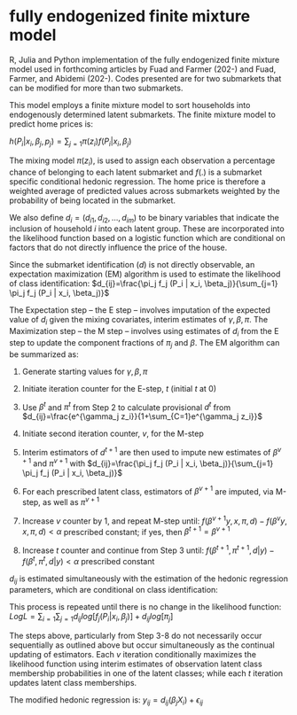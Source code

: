# fully endogenized finite mixture model  

R, Julia and Python implementation of the fully endogenized finite mixture model used in forthcoming articles by Fuad and Farmer (202-) and Fuad, Farmer, and Abidemi (202-). Codes presented are for two submarkets that can be modified for more than two submarkets. 

This model employs a finite mixture model to sort households into endogenously determined latent submarkets. The finite mixture model to predict home prices is: 

$`h(P_i | x_i, \beta_j, p_j)=\sum_{j=1} \pi(z_i)f(P_i|x_i, \beta_j)`$ 

The mixing model $`\pi(z_i)`$, is used to assign each observation a percentage chance of belonging to each latent submarket and $`f(.)`$ is a submarket specific conditional hedonic regression. The home price is therefore a weighted average of predicted values across submarkets weighted by the probability of being located in the submarket. 

We also define $`d_i = (d_{i1}, d_{i2}, ..., d_{im})`$ to be binary variables that indicate the inclusion of household $`i`$ into each latent group. These are incorporated into the likelihood function based on a logistic function which are conditional on factors that do not directly influence the price of the house. 

Since the submarket identification ($`d`$) is not directly observable, an expectation maximization (EM) algorithm is used to estimate the likelihood of class identification: $`d_{ij}=\frac{\pi_j f_j (P_i | x_i, \beta_j)}{\sum_{j=1} \pi_j f_j (P_i | x_i, \beta_j)}`$ 

The Expectation step – the E step – involves imputation of the expected value of $`d_i`$ given the mixing covariates, interim estimates of $`\gamma, \beta, \pi`$. The Maximization step – the M step – involves using estimates of $`d_i`$ from the E step to update the component fractions of $`\pi_j`$ and $`\beta`$. The EM algorithm can be summarized as: 

1. Generate starting values for $`\gamma, \beta, \pi`$

2. Initiate iteration counter for the E-step, $`t`$ (initial $`t`$ at 0) 

3. Use $`\beta^t`$ and $`\pi^t`$ from Step 2 to calculate provisional $`d^t`$ from $`d_{ij}=\frac{e^{\gamma_j z_i}}{1+\sum_{C=1}e^{\gamma_j z_i}}`$ 

4. Initiate second iteration counter, $`v`$, for the M-step 

5. Interim estimators of $`d^{t+1}`$ are then used to impute new estimates of $`\beta^{v+1}`$ and $`\pi^{v+1}`$ with $`d_{ij}=\frac{\pi_j f_j (P_i | x_i, \beta_j)}{\sum_{j=1} \pi_j f_j (P_i | x_i, \beta_j)}`$

6. For each prescribed latent class, estimators of $`\beta^{v+1}`$ are imputed, via M-step, as well as $`\pi^{v+1}`$ 

7. Increase $`v`$ counter by 1, and repeat M-step until: $`f(\beta^{v+1}y, x, \pi, d) - f(\beta^vy, x, \pi, d) < \alpha`$ prescribed constant; if yes, then $`\beta^{t+1}=\beta^{v+1}`$ 

8. Increase $`t`$ counter and continue from Step 3 until: $`f(\beta^{t+1}, \pi^{t+1}, d | y) - f(\beta^t, \pi^t, d | y) < \alpha`$ prescribed constant 

$`d_{ij}`$ is estimated simultaneously with the estimation of the hedonic regression parameters, which are conditional on class identification: 


This process is repeated until there is no change in the likelihood function: $`LogL = \sum_{i=1} \sum_{j=1} d_{ij} log[f_j (P_i | x_i, \beta_j)] + d_{ij} log[\pi_j]`$ 

The steps above, particularly from Step 3-8 do not necessarily occur sequentially as outlined above but occur simultaneously as the continual updating of estimators. Each $`v`$ iteration conditionally maximizes the likelihood function using interim estimates of observation latent class membership probabilities in one of the latent classes; while each $`t`$ iteration updates latent class memberships. 

The modified hedonic regression is: $`y_{ij} = d_{ij}(\beta_j X_i)+ \epsilon_{ij}`$

